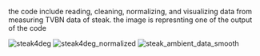 the code include reading, cleaning, normalizing, and visualizing data from measuring TVBN data of steak. the image is represnting one of the output of the code

![steak4deg](https://github.com/user-attachments/assets/d6d9edde-11fa-416c-a848-8db5afd99a70)
![steak4deg_normalized](https://github.com/user-attachments/assets/d7574a41-0ed2-4af9-bf2e-c4a8a95d7c79)
![steak_ambient_data_smooth](https://github.com/user-attachments/assets/c4ae6ee8-5bf7-4056-93d8-8f8fa3abc1d2)
